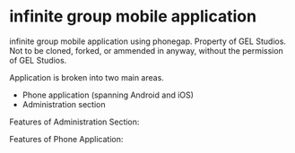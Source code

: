 infinite group mobile application
=================================

infinite group mobile application using phonegap. Property of GEL Studios. Not to be cloned, forked, or ammended in anyway, without the permission of GEL Studios.

Application is broken into two main areas.
- Phone application (spanning Android and iOS)
- Administration section

Features of Administration Section:

Features of Phone Application:
